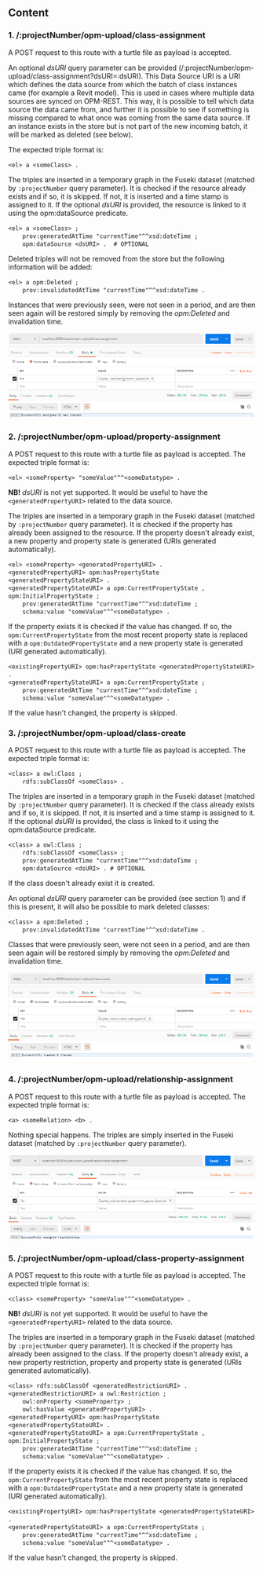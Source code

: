 ## Content



### 1. /:projectNumber/opm-upload/class-assignment
A POST request to this route with a turtle file as payload is accepted.

An optional *dsURI* query parameter can be provided (/:projectNumber/opm-upload/class-assignment?dsURI=:dsURI). This Data Source URI is a URI which defines the data source from which the batch of class instances came (for example a Revit model). This is used in cases where multiple data sources are synced on OPM-REST. This way, it is possible to tell which data source the data came from, and further it is possible to see if something is missing compared to what once was coming from the same data source. If an instance exists in the store but is not part of the new incoming batch, it will be marked as deleted (see below).

The expected triple format is:

```turtle
<el> a <someClass> .
```

The triples are inserted in a temporary graph in the Fuseki dataset (matched by `:projectNumber` query parameter). It is checked if the resource already exists and if so, it is skipped. If not, it is inserted and a time stamp is assigned to it. If the optional *dsURI* is provided, the resource is linked to it using the opm:dataSource predicate.

```turtle
<el> a <someClass> ;
    prov:generatedAtTime "currentTime"^^xsd:dateTime ;
    opm:dataSource <dsURI> .  # OPTIONAL
```

Deleted triples will not be removed from the store but the following information will be added:

```turtle
<el> a opm:Deleted ;
    prov:invalidatedAtTime "currentTime"^^xsd:dateTime .
```

Instances that were previously seen, were not seen in a period, and are then seen again will be restored simply by removing the *opm:Deleted* and invalidation time.

![class-assignment image](./class-assignment.png "class-assignment image")

### 2. /:projectNumber/opm-upload/property-assignment
A POST request to this route with a turtle file as payload is accepted. The expected triple format is:

```turtle
<el> <someProperty> "someValue"^^<someDatatype> .
```

**NB!** *dsURI* is not yet supported. It would be useful to have the `<generatedPropertyURI>` related to the data source.

The triples are inserted in a temporary graph in the Fuseki dataset (matched by `:projectNumber` query parameter). It is checked if the property has already been assigned to the resource. If the property doesn't already exist, a new property and property state is generated (URIs generated automatically).

```turtle
<el> <someProperty> <generatedPropertyURI> .
<generatedPropertyURI> opm:hasPropertyState <generatedPropertyStateURI> .
<generatedPropertyStateURI> a opm:CurrentPropertyState , opm:InitialPropertyState ;
    prov:generatedAtTime "currentTime"^^xsd:dateTime ;
    schema:value "someValue"^^<someDatatype> .
```

If the property exists it is checked if the value has changed. If so, the `opm:CurrentPropertyState` from the most recent property state is replaced with a `opm:OutdatedPropertyState` and a new property state is generated (URI generated automatically).

```turtle
<existingPropertyURI> opm:hasPropertyState <generatedPropertyStateURI> .
<generatedPropertyStateURI> a opm:CurrentPropertyState ;
    prov:generatedAtTime "currentTime"^^xsd:dateTime ;
    schema:value "someValue"^^<someDatatype> .
```

If the value hasn't changed, the property is skipped.

### 3. /:projectNumber/opm-upload/class-create
A POST request to this route with a turtle file as payload is accepted. The expected triple format is:

```turtle
<class> a owl:Class ;
    rdfs:subClassOf <someClass> .
```

The triples are inserted in a temporary graph in the Fuseki dataset (matched by `:projectNumber` query parameter). It is checked if the class already exists  and if so, it is skipped. If not, it is inserted and a time stamp is assigned to it. If the optional *dsURI* is provided, the class is linked to it using the opm:dataSource predicate.

```turtle
<class> a owl:Class ;
    rdfs:subClassOf <someClass> ;
    prov:generatedAtTime "currentTime"^^xsd:dateTime ;
    opm:dataSource <dsURI> . # OPTIONAL
```

If the class doesn't already exist it is created.

An optional *dsURI* query parameter can be provided (see section 1) and if this is present, it will also be possible to mark deleted classes:
```turtle
<class> a opm:Deleted ;
    prov:invalidatedAtTime "currentTime"^^xsd:dateTime .
```

Classes that were previously seen, were not seen in a period, and are then seen again will be restored simply by removing the *opm:Deleted* and invalidation time.

![class-create image](./class-create.png "class-create image")

### 4. /:projectNumber/opm-upload/relationship-assignment
A POST request to this route with a turtle file as payload is accepted. The expected triple format is:

```turtle
<a> <someRelation> <b> .
```

Nothing special happens. The triples are simply inserted in the Fuseki dataset (matched by `:projectNumber` query parameter).

![relationship-assignment image](./relationship-assignment.png "relationship-assignment image")

### 5. /:projectNumber/opm-upload/class-property-assignment
A POST request to this route with a turtle file as payload is accepted. The expected triple format is:

```turtle
<class> <someProperty> "someValue"^^<someDatatype> .
```

**NB!** *dsURI* is not yet supported. It would be useful to have the `<generatedPropertyURI>` related to the data source.

The triples are inserted in a temporary graph in the Fuseki dataset (matched by `:projectNumber` query parameter). It is checked if the property has already been assigned to the class. If the property doesn't already exist, a new property restriction, property and property state is generated (URIs generated automatically).

```turtle
<class> rdfs:subClassOf <generatedRestrictionURI> .
<generatedRestrictionURI> a owl:Restriction ;
    owl:onProperty <someProperty> ;
    owl:hasValue <generatedPropertyURI> .
<generatedPropertyURI> opm:hasPropertyState <generatedPropertyStateURI> .
<generatedPropertyStateURI> a opm:CurrentPropertyState , opm:InitialPropertyState ;
    prov:generatedAtTime "currentTime"^^xsd:dateTime ;
    schema:value "someValue"^^<someDatatype> .
```

If the property exists it is checked if the value has changed. If so, the `opm:CurrentPropertyState` from the most recent property state is replaced with a `opm:OutdatedPropertyState` and a new property state is generated (URI generated automatically).

```turtle
<existingPropertyURI> opm:hasPropertyState <generatedPropertyStateURI> .
<generatedPropertyStateURI> a opm:CurrentPropertyState ;
    prov:generatedAtTime "currentTime"^^xsd:dateTime ;
    schema:value "someValue"^^<someDatatype> .
```

If the value hasn't changed, the property is skipped.
